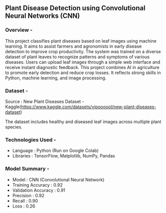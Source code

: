 ## **Plant Disease Detection using Convolutional Neural Networks (CNN)**

### Overview -
This project classifies plant diseases based on leaf images using machine learning. It aims to assist farmers and agronomists in early disease detection to improve crop productivity. The system was trained on a diverse dataset of plant leaves to recognize patterns and symptoms of various diseases. Users can upload leaf images through a simple web interface and receive instant diagnostic feedback. This project combines AI in agriculture to promote early detection and reduce crop losses. It reflects strong skills in Python, machine learning, and image processing.

### Dataset -

Source : New Plant Diseases Dataset - Kaggle(https://www.kaggle.com/datasets/vipoooool/new-plant-diseases-dataset)

The dataset includes healthy and diseased leaf images across multiple plant species.

### Technologies Used -

- Language : Python (Run on Google Colab)
- Libraries : TensorFlow, Matplotlib, NumPy, Pandas

### Model Summary -

- Model : CNN (Convolutional Neural Network)
- Training Accuracy : 0.92  
- Validation Accuracy : 0.91  
- Precision : 0.92  
- Recall : 0.90  
- Loss : 0.26




